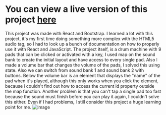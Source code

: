 # You can view a live version of this project [here](https://ginosdrummachine.netlify.app)
This project was made with React and Bootstrap. I learned a lot with this project, it's my first time doing something more complex with the HTML5 audio tag, so I had to look up a bunch of documentation on how to properly use it with React and JavaScript. The project itself, is a drum machine with 9 pads that can be clicked or activated with a key, I used map on the sound bank to create the initial layout and have access to every single pad. Also I made a volume bar that changes the volume of the pads, I solved this using state. Also we can switch from sound bank 1 and sound bank 2 with buttons. Below the volume bar is an element that displays the "name" of the pad when it's played, although this only works when you click the element, because i couldn't find out how to access the current id property outside the map function. Another problem is that you can't tap a single pad too fast because the sound must finish before you can play it again, I couldn't solve this either. Even if I had problems, I still consider this project a huge learning point for me.
![image](https://user-images.githubusercontent.com/104650963/184006493-c039330e-d78d-4eec-b231-67ff580e6aae.png)
